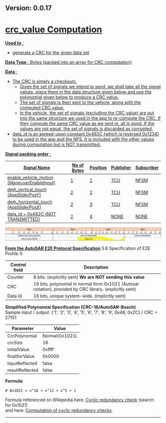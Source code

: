 ## Version: 0.0.17


# <a href="crc_value"/>crc_value Computation

**Used to** :  
* generate a CRC for the given data set

**Data Type** : Bytes (packed into an array for CRC computation)

**Data** :  
* The CRC is simply a checksum.
  * Given the set of signals we intend to send, we shall take all the signal values, place them in the data structure given below and use the polynomial given below to produce a CRC value.
  * The set of signals is then sent to the vehicle, along with the computed CRC value.
  * In the vehicle, the set of signals (excluding the CRC value) are put into the same structure we used in the app to re-compute the CRC. If they compute the same CRC value as we sent in, all is good. If the values are not equal, the set of signals is discarded as corrupted.
* data_id is an agreed-upon constant 0x482C (which is reversed 0x1234) to be used in the app and the NFS. It is included with the other values during computation but is NOT transmitted.
  
**Signal packing order** :  

| Signal Name | No of Bytes | Position | Publisher | Subscriber |
| --- | --- | --- | --- | --- |
| enable_vehicle_motion (ManeuverEnableInput) | 1 | 1 | TCU | NFSM |
| dmh_vertical_touch (AppSliderPosY) | 2 | 2 | TCU | NFSM |
| dmh_horizontal_touch (AppSliderPosX) | 2 | 3 | TCU | NFSM |
| data_id = 0x482C (NOT TRANSMITTED) | 2 | 4 | NONE | NONE |
  
![crc_byte_packing](crc_byte_array.png "CRC byte packing")
  

**From the [AutoSAR E2E Protocol Specification](https://www.autosar.org/fileadmin/user_upload/standards/foundation/1-3/AUTOSAR_PRS_E2EProtocol.pdf)**
5.6 Specification of E2E Profile 5:

| Control field | Description |
| --- | --- |
| Counter | 8 bits. (explicitly sent)  **We are NOT sending this value** |
| CRC | 16 bits, polynomial in normal form 0x1021 (Autosar notation), provided by CRC library. (explicitly sent) |
| Data Id | 16 bits, unique system-wide. (implicitly sent) |
  
**Simplified Polynomial Specification (CRC-16/AutoSAR-Bosch)**  
 Sample input / output: {‘1’, ‘2’, ‘3’, ‘4’, ‘5’, ‘6’, ‘7’, ‘8’, ‘9’, 0x48, 0x2C}  /  CRC = 27151  

| Parameter | Value |  
| --- | --- |
| CrcPolynomial | Normal(0x1021) |
| crcSize | 16 |  
| initialValue | 0xffff |  
| finalXorValue | 0x0000 |  
| inputReflected | false |  
| resultReflected | false |  
  
**Formula**:  

    # 0x1021 = x^16 + x^12 + x^5 + 1

Formula referenced on Wikipedia here: [Cyclic redundancy check](https://en.wikipedia.org/wiki/Cyclic_redundancy_check) (search for 0x1021)  
and here: [Computation of cyclic redundancy checks](https://en.wikipedia.org/wiki/Computation_of_cyclic_redundancy_checks).  

---
